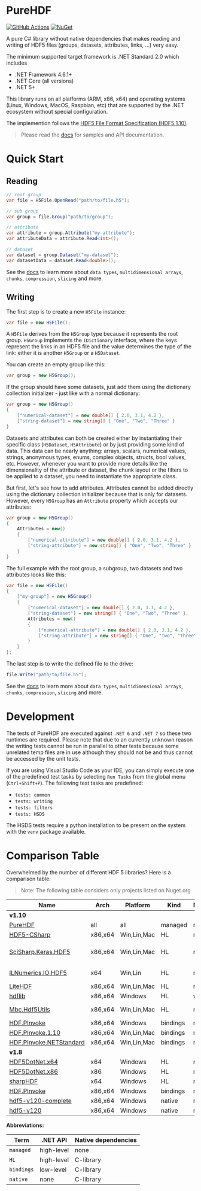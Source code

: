 # PureHDF

[![GitHub Actions](https://github.com/Apollo3zehn/PureHDF/actions/workflows/build-and-publish.yml/badge.svg)](https://github.com/Apollo3zehn/PureHDF/actions) [![NuGet](https://img.shields.io/nuget/vpre/PureHDF.svg?label=Nuget)](https://www.nuget.org/packages/PureHDF)

A pure C# library without native dependencies that makes reading and writing of HDF5 files (groups, datasets, attributes, links, ...) very easy.

The minimum supported target framework is .NET Standard 2.0 which includes
- .NET Framework 4.6.1+ 
- .NET Core (all versions)
- .NET 5+

This library runs on all platforms (ARM, x86, x64) and operating systems (Linux, Windows, MacOS, Raspbian, etc) that are supported by the .NET ecosystem without special configuration.

The implemention follows the [HDF5 File Format Specification (HDF5 1.10)](https://docs.hdfgroup.org/hdf5/v1_10/_f_m_t3.html).

> Please read the [docs](https://apollo3zehn.github.io/PureHDF/) for samples and API documentation.

# Quick Start

## Reading

```cs
// root group
var file = H5File.OpenRead("path/to/file.h5");

// sub group
var group = file.Group("path/to/group");

// attribute
var attribute = group.Attribute("my-attribute");
var attributeData = attribute.Read<int>();

// dataset
var dataset = group.Dataset("my-dataset");
var datasetData = dataset.Read<double>();
```

See the [docs](https://apollo3zehn.github.io/PureHDF/reading.html) to learn more about `data types`, `multidimensional arrays`, `chunks`, `compression`, `slicing` and more.

## Writing

The first step is to create a new `H5File` instance:

```cs
var file = new H5File();
```

A `H5File` derives from the `H5Group` type because it represents the root group. `H5Group` implements the `IDictionary` interface, where the keys represent the links in an HDF5 file and the value determines the type of the link: either it is another `H5Group` or a `H5Dataset`. 

You can create an empty group like this:

```cs
var group = new H5Group();
```

If the group should have some datasets, just add them using the dictionary collection initializer - just like with a normal dictionary:

```cs
var group = new H5Group()
{
    ["numerical-dataset"] = new double[] { 2.0, 3.1, 4.2 },
    ["string-dataset"] = new string[] { "One", "Two", "Three" }
}
```

Datasets and attributes can both be created either by instantiating their specific class (`H5Dataset`, `H5Attribute`) or by just providing some kind of data. This data can be nearly anything: arrays, scalars, numerical values, strings, anonymous types, enums, complex objects, structs, bool values, etc. However, whenever you want to provide more details like the dimensionality of the attribute or dataset, the chunk layout or the filters to be applied to a dataset, you need to instantiate the appropriate class.

But first, let's see how to add attributes. Attributes cannot be added directly using the dictionary collection initializer because that is only for datasets. However, every `H5Group` has an `Attribute` property which accepts our attributes:

```cs
var group = new H5Group()
{
    Attributes = new()
    {
        ["numerical-attribute"] = new double[] { 2.0, 3.1, 4.2 },
        ["string-attribute"] = new string[] { "One", "Two", "Three" }
    }
}
```

The full example with the root group, a subgroup, two datasets and two attributes looks like this:

```cs
var file = new H5File()
{
    ["my-group"] = new H5Group()
    {
        ["numerical-dataset"] = new double[] { 2.0, 3.1, 4.2 },
        ["string-dataset"] = new string[] { "One", "Two", "Three" },
        Attributes = new()
        {
            ["numerical-attribute"] = new double[] { 2.0, 3.1, 4.2 },
            ["string-attribute"] = new string[] { "One", "Two", "Three" }
        }
    }
};
```

The last step is to write the defined file to the drive:

```cs
file.Write("path/to/file.h5");
```

See the [docs](https://apollo3zehn.github.io/PureHDF/writing.html) to learn more about `data types`, `multidimensional arrays`, `chunks`, `compression`, `slicing` and more.

# Development

The tests of PureHDF are executed against `.NET 6` and `.NET 7` so these two runtimes are required. Please note that due to an currently unknown reason the writing tests cannot be run in parallel to other tests because some unrelated temp files are in use although they should not be and thus cannot be accessed by the unit tests.

If you are using Visual Studio Code as your IDE, you can simply execute one of the predefined test tasks by selecting `Run Tasks` from the global menu (`Ctrl+Shift+P`). The following test tasks are predefined:

- `tests: common`
- `tests: writing`
- `tests: filters`
- `tests: HSDS`

The HSDS tests require a python installation to be present on the system with the `venv` package available.

# Comparison Table
Overwhelmed by the number of different HDF 5 libraries? Here is a comparison table:

> Note: The following table considers only projects listed on Nuget.org

|         Name                                                                      | Arch    | Platform    | Kind     | Mode | Version   | License     | Maintainer         | Comment              |  
| --------------------------------------------------------------------------------- | ------- | ----------- | -------- | ---- | --------- | ----------- | ------------------ | -------------------- |  
| **v1.10**                                                                         |         |             |          |      |           |             |                    |                      |  
| [PureHDF](https://www.nuget.org/packages/PureHDF)                                 | all     | all         | managed  | rw   | 1.10.*    | MIT         | Apollo3zehn        |                      |
| [HDF5-CSharp](https://www.nuget.org/packages/HDF5-CSharp)                         | x86,x64 | Win,Lin,Mac | HL       | rw   | 1.10.6    | MIT         | LiorBanai          |                      |  
| [SciSharp.Keras.HDF5](https://www.nuget.org/packages/SciSharp.Keras.HDF5)         | x86,x64 | Win,Lin,Mac | HL       | rw   | 1.10.5    | MIT         | SciSharp           | fork of HDF-CSharp   |  
| [ILNumerics.IO.HDF5](https://www.nuget.org/packages/ILNumerics.IO.HDF5)           | x64     | Win,Lin     | HL       | rw   | ?         | proprietary | IL\_Numerics\_GmbH | probably 1.10        |  
| [LiteHDF](https://www.nuget.org/packages/LiteHDF)                                 | x86,x64 | Win,Lin,Mac | HL       | ro   | 1.10.5    | MIT         | silkfire           |                      |  
| [hdflib](https://www.nuget.org/packages/hdflib)                                   | x86,x64 | Windows     | HL       | wo   | 1.10.6    | MIT         | bdebree            |                      |  
| [Mbc.Hdf5Utils](https://www.nuget.org/packages/Mbc.Hdf5Utils)                     | x86,x64 | Win,Lin,Mac | HL       | rw   | 1.10.6    | Apache-2.0  | bqstony            |                      |  
| [HDF.PInvoke](https://www.nuget.org/packages/HDF.PInvoke)                         | x86,x64 | Windows     | bindings | rw   | 1.8,1.10.6| HDF5        | hdf,gheber         |                      |  
| [HDF.PInvoke.1.10](https://www.nuget.org/packages/HDF.PInvoke.1.10)               | x86,x64 | Win,Lin,Mac | bindings | rw   | 1.10.6    | HDF5        | hdf,Apollo3zehn    |                      |  
| [HDF.PInvoke.NETStandard](https://www.nuget.org/packages/HDF.PInvoke.NETStandard) | x86,x64 | Win,Lin,Mac | bindings | rw   | 1.10.5    | HDF5        | surban             |                      |  
| **v1.8**                                                                          |         |             |          |      |           |             |                    |                      |  
| [HDF5DotNet.x64](https://www.nuget.org/packages/HDF5DotNet.x64)                   | x64     | Windows     | HL       | rw   | 1.8       | HDF5        | thieum             |                      |  
| [HDF5DotNet.x86](https://www.nuget.org/packages/HDF5DotNet.x86)                   | x86     | Windows     | HL       | rw   | 1.8       | HDF5        | thieum             |                      |  
| [sharpHDF](https://www.nuget.org/packages/sharpHDF)                               | x64     | Windows     | HL       | rw   | 1.8       | MIT         | bengecko           |                      |  
| [HDF.PInvoke](https://www.nuget.org/packages/HDF.PInvoke)                         | x86,x64 | Windows     | bindings | rw   | 1.8,1.10.6| HDF5        | hdf,gheber         |                      |  
| [hdf5-v120-complete](https://www.nuget.org/packages/hdf5-v120-complete)           | x86,x64 | Windows     | native   | rw   | 1.8       | HDF5        | daniel.gracia      |                      |  
| [hdf5-v120](https://www.nuget.org/packages/hdf5-v120)                             | x86,x64 | Windows     | native   | rw   | 1.8       | HDF5        | keen               |                      |  

**Abbreviations:**

| Term      | .NET API   | Native dependencies |
| --------- | ---------- | ------------------- |
| `managed` | high-level | none                |
| `HL`      | high-level | C-library           |
| `bindings`| low-level  | C-library           |
| `native`  | none       | C-library           |